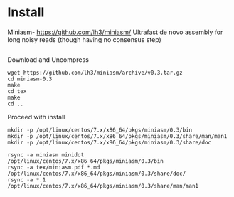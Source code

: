 # Install
Miniasm- https://github.com/lh3/miniasm/
Ultrafast de novo assembly for long noisy reads (though having no consensus step)
```
```
Download and Uncompress
```
wget https://github.com/lh3/miniasm/archive/v0.3.tar.gz
cd miniasm-0.3
make
cd tex
make
cd ..
```
Proceed with install
```
mkdir -p /opt/linux/centos/7.x/x86_64/pkgs/miniasm/0.3/bin
mkdir -p /opt/linux/centos/7.x/x86_64/pkgs/miniasm/0.3/share/man/man1
mkdir -p /opt/linux/centos/7.x/x86_64/pkgs/miniasm/0.3/share/doc

rsync -a miniasm minidot /opt/linux/centos/7.x/x86_64/pkgs/miniasm/0.3/bin
rsync -a tex/miniasm.pdf *.md /opt/linux/centos/7.x/x86_64/pkgs/miniasm/0.3/share/doc/
rsync -a *.1 /opt/linux/centos/7.x/x86_64/pkgs/miniasm/0.3/share/man/man1

```
